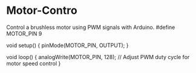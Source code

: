 # Motor-Contro
Control a brushless motor using PWM signals with Arduino.
#define MOTOR_PIN 9

void setup() {
    pinMode(MOTOR_PIN, OUTPUT);
}

void loop() {
    analogWrite(MOTOR_PIN, 128);  // Adjust PWM duty cycle for motor speed control
}
